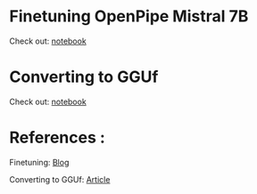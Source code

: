 # Finetuning OpenPipe Mistral 7B
Check out: [notebook](https://github.com/Jayem-11/Fine_tuning_LLM_and_converting_to_GGUF/blob/main/malawi-hackathon-finetuning-v3.ipynb)
# Converting to GGUf
Check out: [notebook](https://github.com/Jayem-11/Fine_tuning_LLM_and_converting_to_GGUF/blob/main/malawi_gguf.ipynb)

# References :
Finetuning: [Blog](https://www.datacamp.com/tutorial/fine-tuning-llama-2)

Converting to GGUf: [Article](https://www.datacamp.com/tutorial/fine-tuning-llama-2](https://www.substratus.ai/blog/converting-hf-model-gguf-model/)https://www.substratus.ai/blog/converting-hf-model-gguf-model/)

